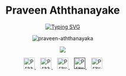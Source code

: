 <!--
[![MasterHead](https://user-images.githubusercontent.com/90236635/232446433-d5540fa2-fe28-4bb8-b929-cdb51fe61336.gif)](https://lk.linkedin.com/in/praveen-aththanayake-1b7844269)
-->
<h1 align="center">Praveen Aththanayake</h1>
<div align="center">
  
[![Typing SVG](https://readme-typing-svg.demolab.com?font=Fira+Code&pause=1000&color=F7F7F7&center=true&vCenter=true&random=false&width=435&lines=Full+Stack+Developer;UI%2FUX+Designer)](https://git.io/typing-svg)
</div>

<div align="center">
  <p><img src="https://github-readme-streak-stats.herokuapp.com/?user=PraveenAththanayake&theme=dark&hide_border=false" alt="praveen-aththanayaka" /></p>
  <p><img src="https://github-readme-stats.vercel.app/api/top-langs/?username=PraveenAththanayake&theme=dark&hide_border=false&include_all_commits=true&count_private=true&layout=compact" /></p>
</div>

<div align="center" style="text-align:center">
   <a href="aththanayakempa@gmail.com">
        <img src="https://cdn-icons-png.flaticon.com/128/732/732200.png?ga=GA1.1.827208268.1703261754" height="30" width="30"
            alt="Praaveen Aththanayake Email">
    </a>
  &nbsp;&nbsp;
    <a href="https://www.linkedin.com/in/praveen-aththanayake/">
        <img src="https://cdn-icons-png.flaticon.com/128/145/145807.png?ga=GA1.1.827208268.1703261754" height="30" width="30"
            alt="Praaveen Aththanayake Gmail">
    </a>
  &nbsp;&nbsp;
    <a href="#">
        <img src="https://cdn-icons-png.flaticon.com/128/4494/4494487.png?ga=GA1.1.827208268.1703261754" height="30" width="30"
            alt="Praveen Aththanayake YouTube">
    </a>
  &nbsp;&nbsp;
    <a href="">
        <img src="https://cdn-icons-png.flaticon.com/128/4494/4494488.png?ga=GA1.1.827208268.1703261754" height="30" width="30"
            alt="Praveen Aththanayake Instagram">
    </a>
  &nbsp;&nbsp;
   <a href="https://www.facebook.com/praveen.anuradha.9231/">
        <img src="https://cdn-icons-png.flaticon.com/128/5968/5968764.png?ga=GA1.1.827208268.1703261754" height="30" width="30"
            alt="Praveen Aththanayake Facebook">
    </a>
</div>



